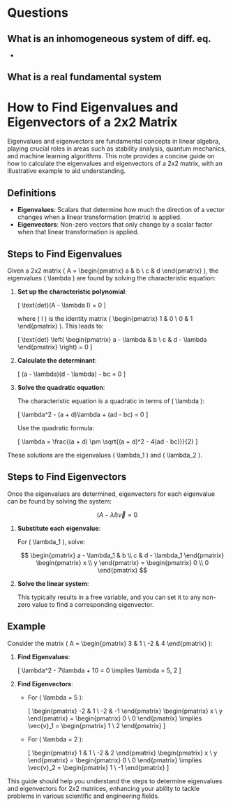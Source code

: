# Questions
## What is an inhomogeneous system of diff. eq.
-

## What is a real fundamental system


# How to Find Eigenvalues and Eigenvectors of a 2x2 Matrix

Eigenvalues and eigenvectors are fundamental concepts in linear algebra, playing crucial roles in areas such as stability analysis, quantum mechanics, and machine learning algorithms. This note provides a concise guide on how to calculate the eigenvalues and eigenvectors of a 2x2 matrix, with an illustrative example to aid understanding.

## Definitions

- **Eigenvalues**: Scalars that determine how much the direction of a vector changes when a linear transformation (matrix) is applied.
- **Eigenvectors**: Non-zero vectors that only change by a scalar factor when that linear transformation is applied.

## Steps to Find Eigenvalues

Given a 2x2 matrix \( A = \begin{pmatrix} a & b \\ c & d \end{pmatrix} \), the eigenvalues \( \lambda \) are found by solving the characteristic equation:

1. **Set up the characteristic polynomial**: 
   
   \[
   \text{det}(A - \lambda I) = 0
   \]
   
   where \( I \) is the identity matrix \( \begin{pmatrix} 1 & 0 \\ 0 & 1 \end{pmatrix} \). This leads to:
   
   \[
   \text{det} \left( \begin{pmatrix} a - \lambda & b \\ c & d - \lambda \end{pmatrix} \right) = 0
   \]

2. **Calculate the determinant**:
   
   \[
   (a - \lambda)(d - \lambda) - bc = 0
   \]

3. **Solve the quadratic equation**:
   
   The characteristic equation is a quadratic in terms of \( \lambda \):
   
   \[
   \lambda^2 - (a + d)\lambda + (ad - bc) = 0
   \]

   Use the quadratic formula:
   
   \[
   \lambda = \frac{(a + d) \pm \sqrt{(a + d)^2 - 4(ad - bc)}}{2}
   \]

These solutions are the eigenvalues \( \lambda_1 \) and \( \lambda_2 \).

## Steps to Find Eigenvectors

Once the eigenvalues are determined, eigenvectors for each eigenvalue can be found by solving the system:

$$
(A - \lambda I) \vec{v} = 0
$$

1. **Substitute each eigenvalue**:
   
   For \( \lambda_1 \), solve:
   
   $$
   \begin{pmatrix} a - \lambda_1 & b \\ c & d - \lambda_1 \end{pmatrix} \begin{pmatrix} x \\ y \end{pmatrix} = \begin{pmatrix} 0 \\ 0 \end{pmatrix}
   $$

2. **Solve the linear system**:
   
   This typically results in a free variable, and you can set it to any non-zero value to find a corresponding eigenvector.

## Example

Consider the matrix \( A = \begin{pmatrix} 3 & 1 \\ -2 & 4 \end{pmatrix} \):

1. **Find Eigenvalues**:
   
   \[
   \lambda^2 - 7\lambda + 10 = 0 \implies \lambda = 5, 2
   \]

2. **Find Eigenvectors**:

   - For \( \lambda = 5 \):
     
     \[
     \begin{pmatrix} -2 & 1 \\ -2 & -1 \end{pmatrix} \begin{pmatrix} x \\ y \end{pmatrix} = \begin{pmatrix} 0 \\ 0 \end{pmatrix} \implies \vec{v}_1 = \begin{pmatrix} 1 \\ 2 \end{pmatrix}
     \]

   - For \( \lambda = 2 \):
     
     \[
     \begin{pmatrix} 1 & 1 \\ -2 & 2 \end{pmatrix} \begin{pmatrix} x \\ y \end{pmatrix} = \begin{pmatrix} 0 \\ 0 \end{pmatrix} \implies \vec{v}_2 = \begin{pmatrix} 1 \\ -1 \end{pmatrix}
     \]

This guide should help you understand the steps to determine eigenvalues and eigenvectors for 2x2 matrices, enhancing your ability to tackle problems in various scientific and engineering fields.